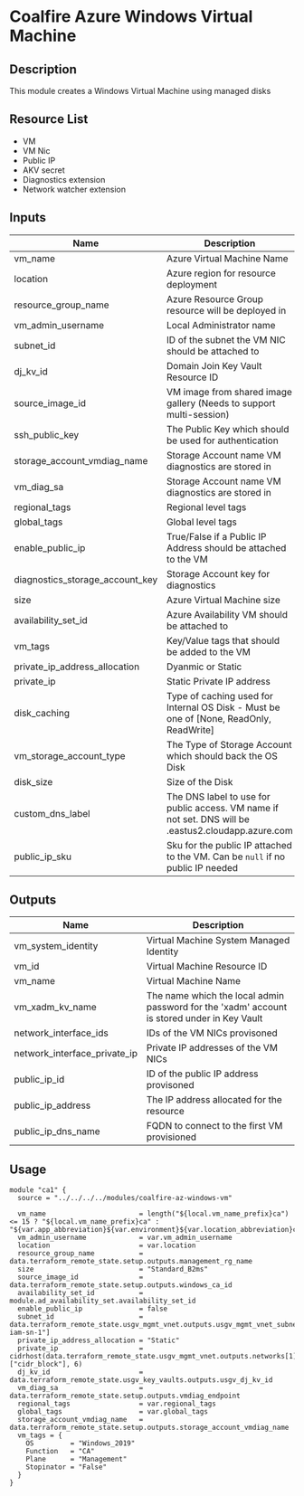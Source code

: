 # Coalfire Azure Windows Virtual Machine

## Description

This module creates a Windows Virtual Machine using managed disks

## Resource List
- VM
- VM Nic
- Public IP
- AKV secret
- Diagnostics extension
- Network watcher extension

## Inputs

| Name | Description | Type | Default | Required |
|------|-------------|------|---------|:-----:|
| vm_name | Azure Virtual Machine Name | string | N/A | yes |
| location | Azure region for resource deployment | string | N/A | yes |
| resource_group_name | Azure Resource Group resource will be deployed in | string | N/A | yes |
| vm_admin_username | Local Administrator name | string | N/A | yes |
| subnet_id | ID of the subnet the VM NIC should be attached to | string | N/A | yes |
| dj_kv_id | Domain Join Key Vault Resource ID | string | N/A | yes |
| source_image_id | VM image from shared image gallery (Needs to support multi-session) | string | N/A | yes |
| ssh_public_key | The Public Key which should be used for authentication | string | N/A | yes |
| storage_account_vmdiag_name | Storage Account name VM diagnostics are stored in | string | N/A | yes |
| vm_diag_sa | Storage Account name VM diagnostics are stored in | string | N/A | yes |
| regional_tags | Regional level tags | map(string) | N/A | yes |
| global_tags | Global level tags | map(string) | N/A | yes |
| enable_public_ip | True/False if a Public IP Address should be attached to the VM | bool | N/A | yes |
| diagnostics_storage_account_key | Storage Account key for diagnostics | string | N/A | yes |
| size | Azure Virtual Machine size | string | Standard_DS2_v2 | no |
| availability_set_id | Azure Availability VM should be attached to | string | null | no |
| vm_tags | Key/Value tags that should be added to the VM | map(string) | {} | no |
| private_ip_address_allocation | Dyanmic or Static | string | Dynamic | no |
| private_ip | Static Private IP address | string | null | no |
| disk_caching | Type of caching used for Internal OS Disk - Must be one of [None, ReadOnly, ReadWrite] | string | ReadWrite | no |
| vm_storage_account_type | The Type of Storage Account which should back the OS Disk | string | StandardSSD_LRS | no |
| disk_size | Size of the Disk | number | 127 | no |
| custom_dns_label | The DNS label to use for public access. VM name if not set. DNS will be <label>.eastus2.cloudapp.azure.com | string | "" | no |
| public_ip_sku | Sku for the public IP attached to the VM. Can be `null` if no public IP needed | string | Standard | no | 

## Outputs

| Name | Description |
|------|-------------|
| vm_system_identity | Virtual Machine System Managed Identity | 
| vm_id | Virtual Machine Resource ID | 
| vm_name | Virtual Machine Name |
| vm_xadm_kv_name | The name which the local admin password for the 'xadm' account is stored under in Key Vault |
| network_interface_ids | IDs of the VM NICs provisoned | 
| network_interface_private_ip | Private IP addresses of the VM NICs |
| public_ip_id | ID of the public IP address provisoned |
| public_ip_address | The IP address allocated for the resource |
| public_ip_dns_name | FQDN to connect to the first VM provisioned |

## Usage

```hcl
module "ca1" {
  source = "../../../../modules/coalfire-az-windows-vm"

  vm_name                       = length("${local.vm_name_prefix}ca") <= 15 ? "${local.vm_name_prefix}ca" : "${var.app_abbreviation}${var.environment}${var.location_abbreviation}ca"
  vm_admin_username             = var.vm_admin_username
  location                      = var.location
  resource_group_name           = data.terraform_remote_state.setup.outputs.management_rg_name
  size                          = "Standard_B2ms"
  source_image_id               = data.terraform_remote_state.setup.outputs.windows_ca_id
  availability_set_id           = module.ad_availability_set.availability_set_id
  enable_public_ip              = false
  subnet_id                     = data.terraform_remote_state.usgv_mgmt_vnet.outputs.usgv_mgmt_vnet_subnet_ids["${local.resource_prefix}-iam-sn-1"]
  private_ip_address_allocation = "Static"
  private_ip                    = cidrhost(data.terraform_remote_state.usgv_mgmt_vnet.outputs.networks[1]["cidr_block"], 6)
  dj_kv_id                      = data.terraform_remote_state.usgv_key_vaults.outputs.usgv_dj_kv_id
  vm_diag_sa                    = data.terraform_remote_state.setup.outputs.vmdiag_endpoint
  regional_tags                 = var.regional_tags
  global_tags                   = var.global_tags
  storage_account_vmdiag_name   = data.terraform_remote_state.setup.outputs.storage_account_vmdiag_name
  vm_tags = {
    OS         = "Windows_2019"
    Function   = "CA"
    Plane      = "Management"
    Stopinator = "False"
  }
}
```